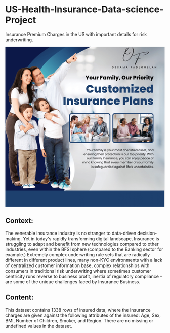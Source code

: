 # US-Health-Insurance-Data-science-Project
Insurance Premium Charges in the US with important details for risk underwriting.



<p align="center">
  <img src="https://github.com/OssFad/US-Health-Insurance-Data-science-Project/blob/main/zBlue%20and%20White%20Modern%20Family%20Insurance.png" alt="Logo" width="600">
</p>


## Context:
The venerable insurance industry is no stranger to data-driven decision-making. Yet in today's rapidly transforming digital landscape, Insurance is struggling to adapt and benefit from new technologies compared to other industries, even within the BFSI sphere (compared to the Banking sector for example.) Extremely complex underwriting rule sets that are radically different in different product lines, many non-KYC environments with a lack of centralized customer information base, complex relationships with consumers in traditional risk underwriting where sometimes customer centricity runs reverse to business profit, inertia of regulatory compliance - are some of the unique challenges faced by Insurance Business.

## Content:
This dataset contains 1338 rows of insured data, where the Insurance charges are given against the following attributes of the insured: Age, Sex, BMI, Number of Children, Smoker, and Region. There are no missing or undefined values in the dataset.
